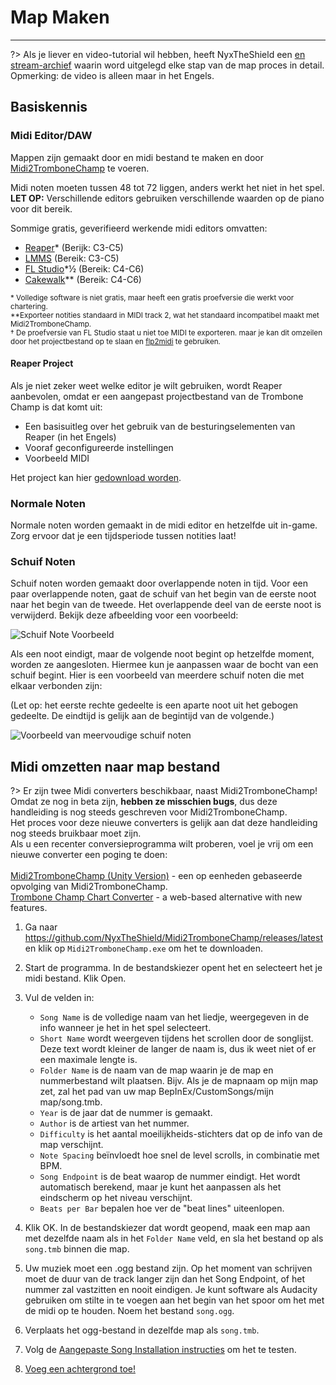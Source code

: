 # Map Maken
---

?> Als je liever en video-tutorial wil hebben, heeft NyxTheShield een [en stream-archief](https://www.youtube.com/watch?v=ig27SlJveGs) waarin word uitgelegd elke stap van de map proces in detail. Opmerking: de video is alleen maar in het Engels.

## Basiskennis
### Midi Editor/DAW
Mappen zijn gemaakt door en midi bestand te maken en door [Midi2TromboneChamp](#converting-midi-to-map-file) te voeren.

Midi noten moeten tussen 48 tot 72 liggen, anders werkt het niet in het spel. <br>**LET OP:** Verschillende editors gebruiken verschillende waarden op de piano voor dit bereik.

Sommige gratis, geverifieerd werkende midi editors omvatten:
- [Reaper](https://www.reaper.fm/download.php)* (Berijk: C3-C5)
- [LMMS](https://lmms.io/download#windows) (Bereik: C3-C5)
- [FL Studio](https://www.image-line.com/fl-studio-download/)*½ (Bereik: C4-C6)
- [Cakewalk](https://www.bandlab.com/products/cakewalk)** (Bereik: C4-C6)

<sub>* Volledige software is niet gratis, maar heeft een gratis proefversie die werkt voor chartering.</sub><br> <sub>**Exporteer notities standaard in MIDI track 2, wat het standaard incompatibel maakt met Midi2TromboneChamp.</sub><br> <sub>† De proefversie van FL Studio staat u niet toe MIDI te exporteren. maar je kan dit omzeilen door het projectbestand op te slaan en <a href="https://github.com/Kaydax/flp2midi/releases/latest">flp2midi</a> te gebruiken.</p>

<h4 spaces-before="0">
  Reaper Project
</h4>

<p spaces-before="0">
  Als je niet zeker weet welke editor je wilt gebruiken, wordt Reaper aanbevolen, omdat er een aangepast projectbestand van de Trombone Champ is dat komt uit:
</p>

<ul>
  <li>
    Een basisuitleg over het gebruik van de besturingselementen van Reaper (in het Engels)
  </li>
  <li>
    Vooraf geconfigureerde instellingen
  </li>
  <li>
    Voorbeeld MIDI
  </li>
</ul>

<p spaces-before="0">
  Het project kan hier <a href="https://trombone.wiki/docs/files/REAPER_Trombone_Champ_Charting_Template.zip">gedownload worden</a>.
</p>

<h3 spaces-before="0">
  Normale Noten
</h3>

<p spaces-before="0">
  Normale noten worden gemaakt in de midi editor en hetzelfde uit in-game. Zorg ervoor dat je een tijdsperiode tussen notities laat!
</p>

<h3 spaces-before="0">
  Schuif Noten
</h3>

<p spaces-before="0">
  Schuif noten worden gemaakt door overlappende noten in tijd. Voor een paar overlappende noten, gaat de schuif van het begin van de eerste noot naar het begin van de tweede. Het overlappende deel van de eerste noot is verwijderd. Bekijk deze afbeelding voor een voorbeeld:
</p>

<p spaces-before="0">
  <img src="../docs/files/slide1.png" alt="Schuif Note Voorbeeld" />
</p>

<p spaces-before="0">
  Als een noot eindigt, maar de volgende noot begint op hetzelfde moment, worden ze aangesloten. Hiermee kun je aanpassen waar de bocht van een schuif begint. Hier is een voorbeeld van meerdere schuif noten die met elkaar verbonden zijn:
</p>

<p spaces-before="0">
  (Let op: het eerste rechte gedeelte is een aparte noot uit het gebogen gedeelte. De eindtijd is gelijk aan de begintijd van de volgende.)
</p>

<p spaces-before="0">
  <img src="../docs/files/slide2.png" alt="Voorbeeld van meervoudige schuif noten" />
</p>

<h2 spaces-before="0">
  Midi omzetten naar map bestand
</h2>

<p spaces-before="0">
  ?> Er zijn twee Midi converters beschikbaar, naast Midi2TromboneChamp! <br>Omdat ze nog in beta zijn, <strong x-id="1">hebben ze misschien bugs</strong>, dus deze handleiding is nog steeds geschreven voor Midi2TromboneChamp. <br>Het proces voor deze nieuwe converters is gelijk aan dat deze handleiding nog steeds bruikbaar moet zijn. <br>Als u een recenter conversieprogramma wilt proberen, voel je vrij om een nieuwe converter een poging te doen: <br><br><a href="https://nyxtheshield.github.io/Midi2TromboneChamp/">Midi2TromboneChamp (Unity Version)</a> - een op eenheden gebaseerde opvolging van Midi2TromboneChamp. <br><a href="https://rshieldsprojects.github.io/projects/tccc/">Trombone Champ Chart Converter</a> - a web-based alternative with new features.
</p>

<ol start="1">
  <li>
    <p spaces-before="0">
      Ga naar <a href="https://github.com/NyxTheShield/Midi2TromboneChamp/releases/latest" x-nc="1">https://github.com/NyxTheShield/Midi2TromboneChamp/releases/latest</a> en klik op <code>Midi2TromboneChamp.exe</code> om het te downloaden.
    </p>
  </li>
  
  <li>
    <p spaces-before="0">
      Start de programma. In de bestandskiezer opent het en selecteert het je midi bestand. Klik Open.
    </p>
  </li>
  
  <li>
    <p spaces-before="0">
      Vul de velden in:
    </p>
    <ul>
      <li>
        <code>Song Name</code> is de volledige naam van het liedje, weergegeven in de info wanneer je het in het spel selecteert.
      </li>
      <li>
        <code>Short Name</code> wordt weergeven tijdens het scrollen door de songlijst. Deze text wordt kleiner de langer de naam is, dus ik weet niet of er een maximale lengte is.
      </li>
      <li>
        <code>Folder Name</code> is de naam van de map waarin je de map en nummerbestand wilt plaatsen. Bijv. Als je de mapnaam op mijn map zet, zal het pad van uw map BepInEx/CustomSongs/mijn map/song.tmb.
      </li>
      <li>
        <code>Year</code> is de jaar dat de nummer is gemaakt.
      </li>
      <li>
        <code>Author</code> is de artiest van het nummer.
      </li>
      <li>
        <code>Difficulty</code> is het aantal moeilijkheids-stichters dat op de info van de map verschijnt.
      </li>
      <li>
        <code>Note Spacing</code> beïnvloedt hoe snel de level scrolls, in combinatie met BPM.
      </li>
      <li>
        <code>Song Endpoint</code> is de beat waarop de nummer eindigt. Het wordt automatisch berekend, maar je kunt het aanpassen als het eindscherm op het niveau verschijnt.
      </li>
      <li>
        <code>Beats per Bar</code> bepalen hoe ver de "beat lines" uiteenlopen.
      </li>
    </ul>
  </li>
  
  <li>
    <p spaces-before="0">
      Klik OK. In de bestandskiezer dat wordt geopend, maak een map aan met dezelfde naam als in het <code>Folder Name</code> veld, en sla het bestand op als <code>song.tmb</code> binnen die map.
    </p>
  </li>
  
  <li>
    <p spaces-before="0">
      Uw muziek moet een .ogg bestand zijn. Op het moment van schrijven moet de duur van de track langer zijn dan het Song Endpoint, of het nummer zal vastzitten en nooit eindigen. Je kunt software als Audacity gebruiken om stilte in te voegen aan het begin van het spoor om het met de midi op te houden. Noem het bestand <code>song.ogg</code>.
    </p>
  </li>
  
  <li>
    <p spaces-before="0">
      Verplaats het ogg-bestand in dezelfde map als <code>song.tmb</code>.
    </p>
  </li>
  
  <li>
    <p spaces-before="0">
      Volg de <a href="installing-songs">Aangepaste Song Installation instructies</a> om het te testen.
    </p>
  </li>
  
  <li>
    <p spaces-before="0">
      <a href="chart-backgrounds">Voeg een achtergrond toe!</a>
    </p>
  </li>
</ol>